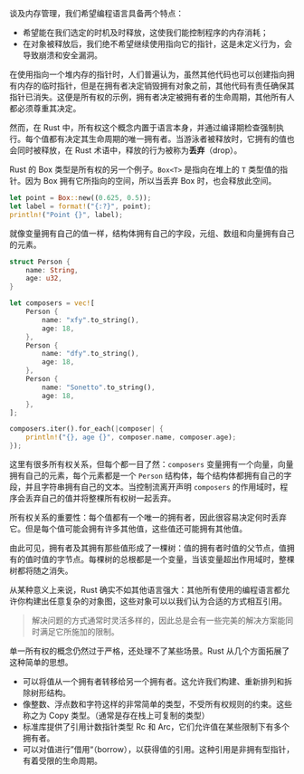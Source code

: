 谈及内存管理，我们希望编程语言具备两个特点：

- 希望能在我们选定的时机及时释放，这使我们能控制程序的内存消耗；
- 在对象被释放后，我们绝不希望继续使用指向它的指针，这是未定义行为，会导致崩溃和安全漏洞。

在使用指向一个堆内存的指针时，人们普遍认为，虽然其他代码也可以创建指向拥有内存的临时指针，但是在拥有者决定销毁拥有对象之前，其他代码有责任确保其指针已消失。这便是所有权的示例，拥有者决定被拥有者的生命周期，其他所有人都必须尊重其决定。

然而，在 Rust 中，所有权这个概念内置于语言本身，并通过编译期检查强制执行。每个值都有决定其生命周期的唯一拥有者。当游泳者被释放时，它拥有的值也会同时被释放，在 Rust 术语中，释放的行为被称为**丢弃**（drop）。

Rust 的 Box 类型是所有权的另一个例子。`Box<T>` 是指向在堆上的 `T` 类型值的指针。因为 Box 拥有它所指向的空间，所以当丢弃 Box 时，也会释放此空间。

```rust
let point = Box::new((0.625, 0.5));
let label = format!("{:?}", point);
println!("Point {}", label);
```

就像变量拥有自己的值一样，结构体拥有自己的字段，元组、数组和向量拥有自己的元素。

```rust
struct Person {
    name: String,
    age: u32,
}

let composers = vec![
    Person {
        name: "xfy".to_string(),
        age: 18,
    },
    Person {
        name: "dfy".to_string(),
        age: 18,
    },
    Person {
        name: "Sonetto".to_string(),
        age: 18,
    },
];

composers.iter().for_each(|composer| {
    println!("{}, age {}", composer.name, composer.age);
});
```

这里有很多所有权关系，但每个都一目了然：`composers` 变量拥有一个向量，向量拥有自己的元素，每个元素都是一个 `Person` 结构体，每个结构体都拥有自己的字段，并且字符串拥有自己的文本。当控制流离开声明 `composers` 的作用域时，程序会丢弃自己的值并将整棵所有权树一起丢弃。

所有权关系的重要性：每个值都有一个唯一的拥有者，因此很容易决定何时丢弃它。但是每个值可能会拥有许多其他值，这些值还可能拥有其他值。

由此可见，拥有者及其拥有那些值形成了一棵树：值的拥有者时值的父节点，值拥有的值时值的字节点。每棵树的总根都是一个变量，当该变量超出作用域时，整棵树都将随之消失。

从某种意义上来说，Rust 确实不如其他语言强大：其他所有使用的编程语言都允许你构建出任意复杂的对象图，这些对象可以以我们认为合适的方式相互引用。

>解决问题的方式通常时灵活多样的，因此总是会有一些完美的解决方案能同时满足它所施加的限制。

单一所有权的概念仍然过于严格，还处理不了某些场景。Rust 从几个方面拓展了这种简单的思想。

- 可以将值从一个拥有者转移给另一个拥有者。这允许我们构建、重新排列和拆除树形结构。
- 像整数、浮点数和字符这样的非常简单的类型，不受所有权规则的约束。这些称之为 Copy 类型。（通常是存在栈上可复制的类型）
- 标准库提供了引用计数指针类型 Rc 和 Arc，它们允许值在某些限制下有多个拥有者。
- 可以对值进行”借用“（borrow），以获得值的引用。这种引用是非拥有型指针，有着受限的生命周期。
